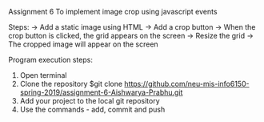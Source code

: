 Assignment 6
To implement image crop using javascript events

Steps:
-> Add a static image using HTML
-> Add a crop button
-> When the crop button is clicked, the grid appears on the screen
-> Resize the grid
-> The cropped image will appear on the screen

Program execution steps:
1. Open terminal
2. Clone the repository $git clone https://github.com/neu-mis-info6150-spring-2019/assignment-6-Aishwarya-Prabhu.git
3. Add your project to the local git repository
4. Use the commands - add, commit and push 
